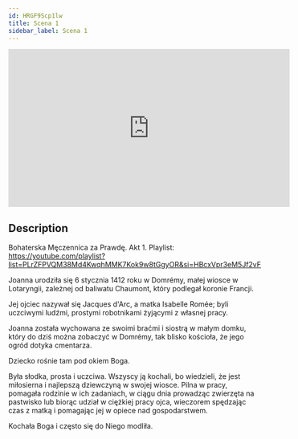 ```yaml
---
id: HRGF9Scp1lw
title: Scena 1
sidebar_label: Scena 1
---
```


<iframe
  width="560"
  height="315"
  src="https://www.youtube.com/embed/HRGF9Scp1lw"
  title="YouTube video player"
  frameborder="0"
  allow="accelerometer; autoplay; clipboard-write; encrypted-media; gyroscope; picture-in-picture; web-share"
  referrerpolicy="strict-origin-when-cross-origin"
  allowfullscreen
></iframe>

## Description

Bohaterska Męczennica za Prawdę. Akt 1.
Playlist: https://youtube.com/playlist?list=PLrZFPVQM38Md4KwqhMMK7Kok9w8tGgyOR&si=HBcxVpr3eM5Jf2vF

Joanna urodziła się 6 stycznia 1412 roku w Domrémy, małej wiosce w Lotaryngii, zależnej od baliwatu Chaumont, który podlegał koronie Francji.

Jej ojciec nazywał się Jacques d'Arc, a matka Isabelle Romée; byli uczciwymi ludźmi, prostymi robotnikami żyjącymi z własnej pracy.

Joanna została wychowana ze swoimi braćmi i siostrą w małym domku, który do dziś można zobaczyć w Domrémy, tak blisko kościoła, że jego ogród dotyka cmentarza.

Dziecko rośnie tam pod okiem Boga.

Była słodka, prosta i uczciwa. Wszyscy ją kochali, bo wiedzieli, że jest miłosierna i najlepszą dziewczyną w swojej wiosce. Pilna w pracy, pomagała rodzinie w ich zadaniach, w ciągu dnia prowadząc zwierzęta na pastwisko lub biorąc udział w ciężkiej pracy ojca, wieczorem spędzając czas z matką i pomagając jej w opiece nad gospodarstwem.

Kochała Boga i często się do Niego modliła.

